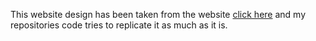 This website design has been taken from the website
[click here](https://preview.themeforest.net/item/zomo-online-organic-food-delivery-grocery-market-bootstrap-template/full_screen_preview/51754405?_ga=2.207519699.1538922590.1723377010-953421691.1723377010)
and my repositories code tries to replicate it as much as it is.
